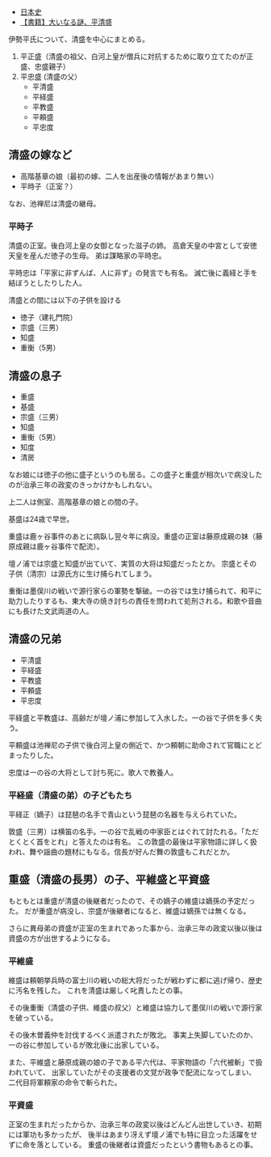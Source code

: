 - [日本史](%E6%97%A5%E6%9C%AC%E5%8F%B2)
- [【書籍】大いなる謎、平清盛](%E3%80%90%E6%9B%B8%E7%B1%8D%E3%80%91%E5%A4%A7%E3%81%84%E3%81%AA%E3%82%8B%E8%AC%8E%E3%80%81%E5%B9%B3%E6%B8%85%E7%9B%9B)

伊勢平氏について、清盛を中心にまとめる。

1. 平正盛（清盛の祖父、白河上皇が僧兵に対抗するために取り立てたのが正盛、忠盛親子）
2. 平忠盛 (清盛の父）
   - 平清盛
   - 平経盛
   - 平教盛
   - 平頼盛
   - 平忠度

## 清盛の嫁など

- 高階基章の娘（最初の嫁、二人を出産後の情報があまり無い）
- 平時子（正室？）

なお、池禅尼は清盛の継母。

### 平時子

清盛の正室。後白河上皇の女御となった滋子の姉。
高倉天皇の中宮として安徳天皇を産んだ徳子の生母。
弟は謀略家の平時忠。

平時忠は「平家に非ずんば、人に非ず」の発言でも有名。
滅亡後に義経と手を結ぼうとしたりした人。

清盛との間には以下の子供を設ける

- 徳子（建礼門院）
- 宗盛（三男）
- 知盛
- 重衡（5男）


## 清盛の息子

- 重盛
- 基盛
- 宗盛（三男）
- 知盛
- 重衡（5男）
- 知度
- 清房

なお娘には徳子の他に盛子というのも居る。この盛子と重盛が相次いで病没したのが治承三年の政変のきっかけかもしれない。

上二人は側室、高階基章の娘との間の子。

基盛は24歳で早世。

重盛は鹿ヶ谷事件のあとに病臥し翌々年に病没。重盛の正室は藤原成親の妹（藤原成親は鹿ヶ谷事件で配流）。

壇ノ浦では宗盛と知盛が出ていて、実質の大将は知盛だったとか。
宗盛とその子供（清宗）は源氏方に生け捕られてしまう。

重衡は墨俣川の戦いで源行家らの軍勢を撃破。一の谷では生け捕られて、和平に助力したりするも、東大寺の焼き討ちの責任を問われて処刑される。和歌や音曲にも長けた文武両道の人。

## 清盛の兄弟

- 平清盛
- 平経盛
- 平教盛
- 平頼盛
- 平忠度

平経盛と平教盛は、高齢だが壇ノ浦に参加して入水した。一の谷で子供を多く失う。

平頼盛は池禅尼の子供で後白河上皇の側近で、かつ頼朝に助命されて官職にとどまったりした。

忠度は一の谷の大将として討ち死に。歌人で教養人。

### 平経盛（清盛の弟）の子どもたち

平経正（嫡子）は琵琶の名手で青山という琵琶の名器を与えられていた。

敦盛（三男）は横笛の名手。一の谷で乱戦の中家臣とはぐれて討たれる。「ただとくとく首をとれ」と答えたのは有名。
この敦盛の最後は平家物語に詳しく扱われ、舞や謡曲の題材にもなる。信長が好んだ舞の敦盛もこれだとか。

## 重盛（清盛の長男）の子、平維盛と平資盛

もともとは重盛が清盛の後継者だったので、その嫡子の維盛は嫡孫の予定だった。
だが重盛が病没し、宗盛が後継者になると、維盛は嫡孫では無くなる。

さらに異母弟の資盛が正室の生まれであった事から、治承三年の政変以後以後は資盛の方が出世するようになる。

### 平維盛

維盛は頼朝挙兵時の富士川の戦いの総大将だったが戦わずに都に逃げ帰り、歴史に汚名を残した。
これを清盛は厳しく叱責したとの事。

その後重衡（清盛の子供、維盛の叔父）と維盛は協力して墨俣川の戦いで源行家を破っている。

その後木曽義仲を討伐するべく派遣されたが敗北。
事実上失脚していたのか、一の谷に参加しているが敗北後に出家している。

また、平維盛と藤原成親の娘の子である平六代は、平家物語の「六代被斬」で扱われていて、
出家していたがその支援者の文覚が政争で配流になってしまい、二代目将軍頼家の命令で斬られた。

### 平資盛

正室の生まれだったからか、治承三年の政変以後はどんどん出世していき、初期には軍功も多かったが、
後半はあまり冴えず壇ノ浦でも特に目立った活躍をせずに命を落としている。
重盛の後継者は資盛だったという書物もあるとの事。